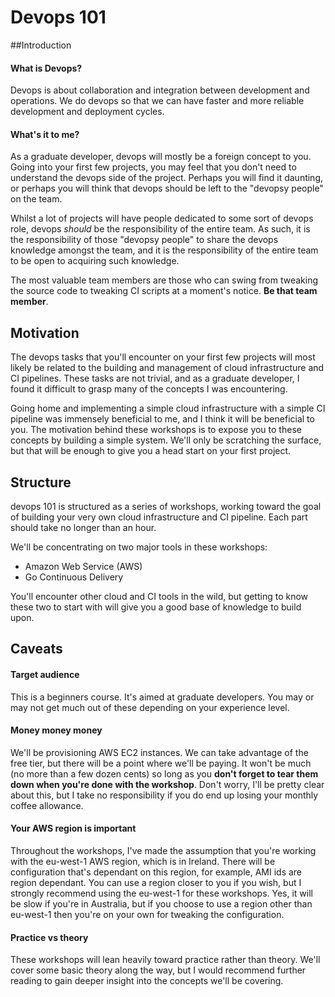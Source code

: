 # Devops 101

##Introduction

#### What is Devops?
Devops is about collaboration and integration between development and operations. We do devops so that we can have faster and more reliable development and deployment cycles.

#### What's it to me?
As a graduate developer, devops will mostly be a foreign concept to you. Going into your first few projects, you may feel that you don't need to understand the devops side of the project. Perhaps you will find it daunting, or perhaps you will think that devops should be left to the "devopsy people" on the team. 

Whilst a lot of projects will have people dedicated to some sort of devops role, devops *should* be the responsibility of the entire team. As such, it is the responsibility of those "devopsy people" to share the devops knowledge amongst the team, and it is the responsibility of the entire team to be open to acquiring such knowledge.

The most valuable team members are those who can swing from tweaking the source code to tweaking CI scripts at a moment's notice. **Be that team member**.

## Motivation
The devops tasks that you'll encounter on your first few projects will most likely be related to the building and management of cloud infrastructure and CI pipelines. These tasks are not trivial, and as a graduate developer, I found it difficult to grasp many of the concepts I was encountering. 

Going home and implementing a simple cloud infrastructure with a simple CI pipeline was immensely beneficial to me, and I think it will be beneficial to you. The motivation behind these workshops is to expose you to these concepts by building a simple system. We'll only be scratching the surface, but that will be enough to give you a head start on your first project.

## Structure
devops 101 is structured as a series of workshops, working toward the goal of building your very own cloud infrastructure and CI pipeline. Each part should take no longer than an hour. 

We'll be concentrating on two major tools in these workshops:

- Amazon Web Service (AWS)
- Go Continuous Delivery

You'll encounter other cloud and CI tools in the wild, but getting to know these two to start with will give you a good base of knowledge to build upon.

## Caveats
#### Target audience
This is a beginners course. It's aimed at graduate developers. You may or may not get much out of these depending on your experience level.

#### Money money money
We'll be provisioning AWS EC2 instances. We can take advantage of the free tier, but there will be a point where we'll be paying. It won't be much (no more than a few dozen cents) so long as you **don't forget to tear them down when you're done with the workshop**. Don't worry, I'll be pretty clear about this, but I take no responsibility if you do end up losing your monthly coffee allowance.

#### Your AWS region is important
Throughout the workshops, I've made the assumption that you're working with the eu-west-1 AWS region, which is in Ireland. There will be configuration that's dependant on this region, for example, AMI ids are region dependant. You can use a region closer to you if you wish, but I strongly recommend using the eu-west-1 for these workshops. Yes, it will be slow if you're in Australia, but if you choose to use a region other than eu-west-1 then you're on your own for tweaking the configuration.

#### Practice vs theory
These workshops will lean heavily toward practice rather than theory. We'll cover some basic theory along the way, but I would recommend further reading to gain deeper insight into the concepts we'll be covering.








